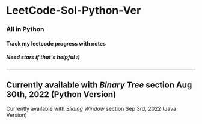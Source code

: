 # LeetCode-Sol-Python-Ver

### All in Python
#### Track my leetcode progress with notes
##### Need stars if that's helpful :)

-----
Currently available with *Binary Tree* section Aug 30th, 2022 (Python Version)
-----
Currently available with *Sliding Window* section Sep 3rd, 2022 (Java Version)
